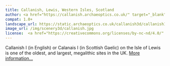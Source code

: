 ```yaml
---
title: Callanish, Lewis, Western Isles, Scotland
author: <a href="https://callanish.archaeoptics.co.uk/" target="_blank">Emma Rennie, Archaeoptics, Victor Reijs, and Georg Zotti</a>
compat: 1.0+
landscape_url: https://static.archaeoptics.co.uk/callanish3d/callanish1_stellarium_v1.zip
image_url: /img/scenery3d/callanish.jpg
license:  <a href="https://creativecommons.org/licenses/by-nc-nd/4.0/" target="_blank">Creative Commons CC BY-NC-ND 4.0 license</a>
---
```

Callanish I (in English) or Calanais I (in Scottish Gaelic) on the Isle of Lewis is one of the oldest, and largest, megalithic sites in the UK.
<a href="https://callanish.archaeoptics.co.uk/" target="_blank">More information...</a> 
